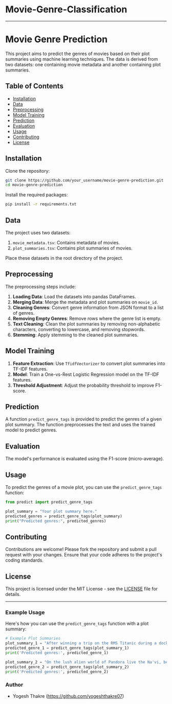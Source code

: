 # Movie-Genre-Classification

---

# Movie Genre Prediction

This project aims to predict the genres of movies based on their plot summaries using machine learning techniques. The data is derived from two datasets: one containing movie metadata and another containing plot summaries.

## Table of Contents

- [Installation](#installation)
- [Data](#data)
- [Preprocessing](#preprocessing)
- [Model Training](#model-training)
- [Prediction](#prediction)
- [Evaluation](#evaluation)
- [Usage](#usage)
- [Contributing](#contributing)
- [License](#license)

## Installation

Clone the repository:

```bash
git clone https://github.com/your_username/movie-genre-prediction.git
cd movie-genre-prediction
```

Install the required packages:

```bash
pip install -r requirements.txt
```

## Data

The project uses two datasets:
1. `movie_metadata.tsv`: Contains metadata of movies.
2. `plot_summaries.tsv`: Contains plot summaries of movies.

Place these datasets in the root directory of the project.

## Preprocessing

The preprocessing steps include:
1. **Loading Data**: Load the datasets into pandas DataFrames.
2. **Merging Data**: Merge the metadata and plot summaries on `movie_id`.
3. **Cleaning Genres**: Convert genre information from JSON format to a list of genres.
4. **Removing Empty Genres**: Remove rows where the genre list is empty.
5. **Text Cleaning**: Clean the plot summaries by removing non-alphabetic characters, converting to lowercase, and removing stopwords.
6. **Stemming**: Apply stemming to the cleaned plot summaries.

## Model Training

1. **Feature Extraction**: Use `TfidfVectorizer` to convert plot summaries into TF-IDF features.
2. **Model**: Train a One-vs-Rest Logistic Regression model on the TF-IDF features.
3. **Threshold Adjustment**: Adjust the probability threshold to improve F1-score.

## Prediction

A function `predict_genre_tags` is provided to predict the genres of a given plot summary. The function preprocesses the text and uses the trained model to predict genres.

## Evaluation

The model's performance is evaluated using the F1-score (micro-average).

## Usage

To predict the genres of a movie plot, you can use the `predict_genre_tags` function:

```python
from predict import predict_genre_tags

plot_summary = "Your plot summary here."
predicted_genres = predict_genre_tags(plot_summary)
print("Predicted genres:", predicted_genres)
```

## Contributing

Contributions are welcome! Please fork the repository and submit a pull request with your changes. Ensure that your code adheres to the project's coding standards.

## License

This project is licensed under the MIT License - see the [LICENSE](LICENSE) file for details.

---

### Example Usage

Here's how you can use the `predict_genre_tags` function with a plot summary:

```python
# Example Plot Summaries
plot_summary_1 = "After winning a trip on the RMS Titanic during a dockside card game, American Jack Dawson spots the society girl Rose DeWitt Bukater who is on her way to Philadelphia to marry her rich snob fiancé Caledon Hockley. Rose feels helplessly trapped by her situation and makes her way to the aft deck and thinks of suicide until she is rescued by Jack. Cal is therefore obliged to invite Jack to dine at their first-class table where he suffers through the slights of his snobbish hosts. In return, he spirits Rose off to third-class for an evening of dancing, giving her the time of her life. Deciding to forsake her intended future all together, Rose asks Jack, who has made his living making sketches on the streets of Paris, to draw her in the nude wearing the invaluable blue diamond Cal has given her. Cal finds out and has Jack locked away. Soon afterwards, the ship hits an iceberg and Rose must find Jack while both must run from Cal even as the ship sinks deeper into the freezing water."
predicted_genre_1 = predict_genre_tags(plot_summary_1)
print('Predicted genres:', predicted_genre_1)

plot_summary_2 = "On the lush alien world of Pandora live the Na'vi, beings who appear primitive but are highly evolved. Because the planet's environment is poisonous, human/Na'vi hybrids, called Avatars, must link to human minds to allow for free movement on Pandora. Jake Sully (Sam Worthington), a paralyzed former Marine, becomes mobile again through one such Avatar and falls in love with a Na'vi woman (Zoe Saldana). As a bond with her grows, he is drawn into a battle for the survival of her world."
predicted_genre_2 = predict_genre_tags(plot_summary_2)
print('Predicted genres:', predicted_genre_2)
```

### Author

- Yogesh Thakre (https://github.com/yogeshthakre07)

